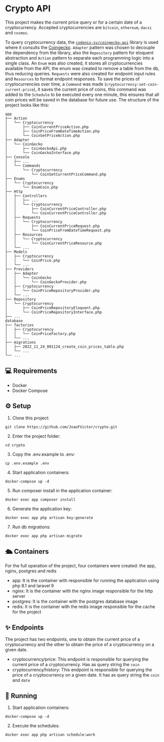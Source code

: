 # Crypto API

This project makes the current price query or for a certain date of a cryptocurrency. Accepted cryptocurrencies are `bitcoin`, `ethereum`, `dacxi` and `cosmos`.

To query cryptocurrency data, the [`codenix-sv/coingecko-api`](https://github.com/codenix-sv/coingecko-api) library is used where it consults the [Coingecko](https://www.coingecko.com/en/api). `Adapter` pattern was chosen to decouple the dependency from the library, also the `Repository` pattern for eloquent abstraction and `Action` pattern to separate each programming logic into a single class. An `Enum` was also created, it stores all cryptocurrencies available from the API, the enum was created to remove a table from the db, thus reducing queries. `Requests` were also created for endpoint input rules and `Resources` to format endpoint responses. To save the prices of cryptocurrencies over time, a `Command` was made (`cryptocurrency:set-coin-current-price`), it saves the current price of coins, this command was added to the `Schedule` to be executed every one minute, this ensures that all coin prices will be saved in the database for future use. The structure of the project looks like this:

```
app
├── Action
│   └── Cryptocurrency
│       ├── CoinCurrentPriceAction.php
│       ├── CoinPriceFromDateTimeAction.php
│       └── CoinSetPriceAction.php
├── Adapter
│   └── CoinGecko
│       ├── CoinGeckoApi.php
│       └── CoinGeckoInterface.php
├── Console
│   ├── ...
│   └── Commands
│       └── Cryptocurrency
│           └── CoinSetCurrentPriceCommand.php
├── Enums
│   └── Cryptocurrency
│       └── EnumCoin.php
├── Http
│   ├── Controllers
│   │   ├── ...
│   │   └── Cryptocurrency
│   │       ├── CoinCurrentPriceController.php
│   │       └── CoinCurrentPriceController.php
│   ├── Requests
│   │   └── Cryptocurrency
│   │       ├── CoinCurrentPriceRequest.php
│   │       └── CoinPriceFromDateTimeRequest.php
│   ├── Resources
│   │   └── Cryptocurrency
│   │       └── CoinCurrentPriceResource.php
│   └── ...
├── Models
│   ├── Cryptocurrency
│   │   └── CoinPrice.php
│   └── ...
├── Providers
│   ├── Adapter
│   │   └── CoinGecko
│   │       └── CoinGeckoProvider.php
│   ├── Cryptocurrency
│   │   └── CoinPriceRepositoryProvider.php
│   └── ...
├── Repository
│   └── Cryptocurrency
│       ├── CoinPriceRepositoryEloquent.php
│       └── CoinPriceRepositoryInterface.php
├── ...
database
├── factories
│   ├── Cryptocurrency
│   │   └── CoinPriceFactory.php
│   └── ...
├── migrations
│   ├── 2022_11_24_001124_create_coin_prices_table.php
│   └── ...
└── ...
```

## 💻 Requirements

 - Docker
 - Docker Compose

## ⚙️ Setup

1. Clone this project:
```
git clone https://github.com/JoaoFVictor/crypto.git
```

2. Enter the project folder:
```
cd crypto
```

3. Copy the .env.example to .env:
```
cp .env.example .env
```

4. Start application containers:
```
docker-compose up -d
```

5. Run composer install in the application container:
```
docker exec app composer install
```

6. Generate the application key:
```
docker exec app php artisan key:generate
```

7. Run db migrations:
```
docker exec app php artisan migrate
```

## 🛳️ Containers
For the full operation of the project, four containers were created: the app, nginx, postgres and redis
- app: It is the container with responsible for running the application using php 8.1 and laravel 9
- nginx: It is the container with the nginx image responsible for the http server
- postgres: It is the container with the postgres database image
- redis: It is the container with the redis image responsible for the cache for the project

## ✨ Endpoints
The project has two endpoints, one to obtain the current price of a cryptocurrency and the other to obtain the price of a cryptocurrency on a given date.
- cryptocurrency/price: This endpoint is responsible for querying the current price of a cryptocurrency. Has as query string the `coin`
- cryptocurrency/history: This endpoint is responsible for querying the price of a cryptocurrency on a given date. It has as query string the `coin` and `date`

## 🚀 Running

1. Start application containers:
```
docker-compose up -d
```

2. Execute the schedules:
```
docker exec app php artisan schedule:work
```
